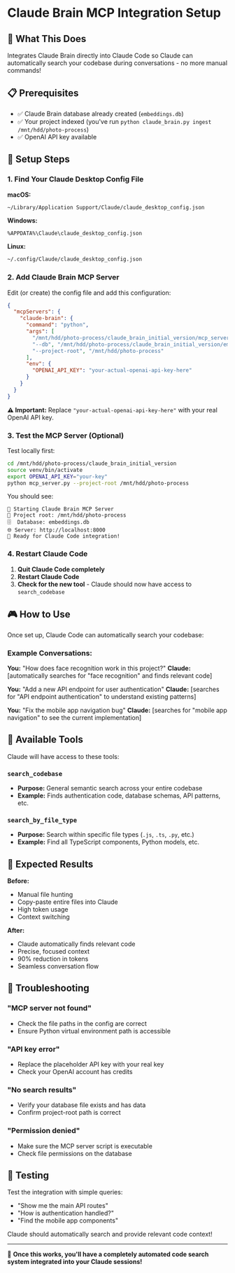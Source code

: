 # Claude Brain MCP Integration Setup

## 🎯 What This Does
Integrates Claude Brain directly into Claude Code so Claude can automatically search your codebase during conversations - no more manual commands!

## 📋 Prerequisites
- ✅ Claude Brain database already created (`embeddings.db`)
- ✅ Your project indexed (you've run `python claude_brain.py ingest /mnt/hdd/photo-process`)
- ✅ OpenAI API key available

## 🚀 Setup Steps

### 1. Find Your Claude Desktop Config File

**macOS:**
```bash
~/Library/Application Support/Claude/claude_desktop_config.json
```

**Windows:**
```
%APPDATA%\Claude\claude_desktop_config.json
```

**Linux:**
```bash
~/.config/Claude/claude_desktop_config.json
```

### 2. Add Claude Brain MCP Server

Edit (or create) the config file and add this configuration:

```json
{
  "mcpServers": {
    "claude-brain": {
      "command": "python",
      "args": [
        "/mnt/hdd/photo-process/claude_brain_initial_version/mcp_server.py",
        "--db", "/mnt/hdd/photo-process/claude_brain_initial_version/embeddings.db", 
        "--project-root", "/mnt/hdd/photo-process"
      ],
      "env": {
        "OPENAI_API_KEY": "your-actual-openai-api-key-here"
      }
    }
  }
}
```

**⚠️ Important:** Replace `"your-actual-openai-api-key-here"` with your real OpenAI API key.

### 3. Test the MCP Server (Optional)

Test locally first:
```bash
cd /mnt/hdd/photo-process/claude_brain_initial_version
source venv/bin/activate
export OPENAI_API_KEY="your-key"
python mcp_server.py --project-root /mnt/hdd/photo-process
```

You should see:
```
🚀 Starting Claude Brain MCP Server
📁 Project root: /mnt/hdd/photo-process
🗄️  Database: embeddings.db
🌐 Server: http://localhost:8000
🔧 Ready for Claude Code integration!
```

### 4. Restart Claude Code

1. **Quit Claude Code completely**
2. **Restart Claude Code**
3. **Check for the new tool** - Claude should now have access to `search_codebase`

## 🎮 How to Use

Once set up, Claude Code can automatically search your codebase:

### Example Conversations:

**You:** "How does face recognition work in this project?"
**Claude:** [automatically searches for "face recognition" and finds relevant code]

**You:** "Add a new API endpoint for user authentication" 
**Claude:** [searches for "API endpoint authentication" to understand existing patterns]

**You:** "Fix the mobile app navigation bug"
**Claude:** [searches for "mobile app navigation" to see the current implementation]

## 🔧 Available Tools

Claude will have access to these tools:

### `search_codebase`
- **Purpose:** General semantic search across your entire codebase
- **Example:** Finds authentication code, database schemas, API patterns, etc.

### `search_by_file_type` 
- **Purpose:** Search within specific file types (`.js`, `.ts`, `.py`, etc.)
- **Example:** Find all TypeScript components, Python models, etc.

## 🎯 Expected Results

**Before:** 
- Manual file hunting
- Copy-paste entire files into Claude
- High token usage
- Context switching

**After:**
- Claude automatically finds relevant code
- Precise, focused context
- 90% reduction in tokens
- Seamless conversation flow

## 🐛 Troubleshooting

### "MCP server not found"
- Check the file paths in the config are correct
- Ensure Python virtual environment path is accessible

### "API key error"  
- Replace the placeholder API key with your real key
- Check your OpenAI account has credits

### "No search results"
- Verify your database file exists and has data
- Confirm project-root path is correct

### "Permission denied"
- Make sure the MCP server script is executable
- Check file permissions on the database

## 🧪 Testing

Test the integration with simple queries:
- "Show me the main API routes"
- "How is authentication handled?"
- "Find the mobile app components"

Claude should automatically search and provide relevant code context!

---

🎉 **Once this works, you'll have a completely automated code search system integrated into your Claude sessions!**